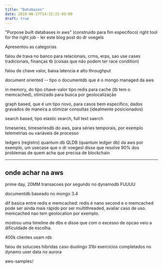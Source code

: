 ```yaml
---
title: "Databases"
date: 2019-06-27T14:32:21-03:00
draft: true
---
```


"Purpose built databases in aws" (construido para fim especifoco) right tool for the right job - ler este blog post do dr voegels

Apresentou as categorias 

falou de trava no banco para relacionais, crms, erps, sao use cases tradicionais, finanças tb (coisas que não podem ter race condition)

falou de chave valor, baixa latencia e alto throughput

document oriented -- tipo o documentdb que é o mongo managed da aws

in memory, do tipo chave-valor tipo redis para cache (tb tem o memcached), otimizado para busca por geolocalização

graph based, que é um tipo novo, para casos bem específico, dados gravados de maneira a otimizar consultas (idealmente posicionados)

search based, tipo elastic search, full text saerch

timeseries, timeseriesdb do aws, para séries temporais, por exemplo telemetrias ou variáveis de processo

ledgers (registro) quantum db QLDB (quantum ledger db) da aws por exemplo, um usecase que o dr voegesl disse que resolve 90% dos problemas de quem acha que precisa de blockchain

---

## onde achar na aws

prime day, 20MM transacoes por segundo no dynamodb FUUUU

documentdb baseado no mongo 3.4

dif basica entre redis e memcached: redis é nano second e o memcached pode ser ainda mais rápido por ser multithreaded, avaliar caso de uso. memcached nao tem geolocation por exemplo.



mostrou uma timeline de dbs e disse que com o excesso de opcao veio a dificuldade de escolha.

400k clientes usam rds

falou de solucoes hibridas
caso duolingo
31bi exercicios completados no dynamo
user data no aurora

aws-samples/